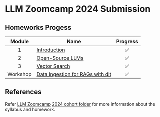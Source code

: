 # LLM Zoomcamp 2024 Submission

## Homeworks Progess
| Module | Name  | Progress |
| :---: | ------------- | :---: |
|1| [Introduction](https://github.com/hwchua0209/llm-zoomcamp-submission/blob/main/homework/hw1_%20Introduction.ipynb) | ✅ |
|2| [Open-Source LLMs](https://github.com/hwchua0209/llm-zoomcamp-submission/blob/main/homework/hw2_Open_Source_LLMs.ipynb) | ✅ |
|3| [Vector Search](https://github.com/hwchua0209/llm-zoomcamp-submission/blob/main/homework/hw3_Vector_Search.ipynb) | ✅ |
|Workshop| [Data Ingestion for RAGs with dlt](https://github.com/hwchua0209/llm-zoomcamp-submission/blob/main/homework/workshop_dlt/workshop_dlt.ipynb) | ✅ |





## References
Refer [LLM Zoomcamp](https://github.com/DataTalksClub/llm-zoomcamp) [2024 cohort folder](https://github.com/DataTalksClub/llm-zoomcamp/tree/main/cohorts/2024) for more information about the syllabus and homework.
